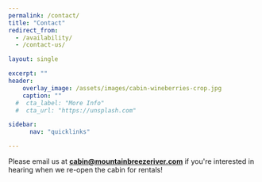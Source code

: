 ```yaml
---
permalink: /contact/
title: "Contact"
redirect_from:
  - /availability/
  - /contact-us/

layout: single

excerpt: ""
header:
    overlay_image: /assets/images/cabin-wineberries-crop.jpg
    caption: ""
  #  cta_label: "More Info"
  #  cta_url: "https://unsplash.com"

sidebar:
      nav: "quicklinks"

---
```


Please email us at **[cabin@mountainbreezeriver.com](mailto:cabin@mountainbreezeriver.com)** if you're interested in hearing when we re-open the cabin for rentals!

